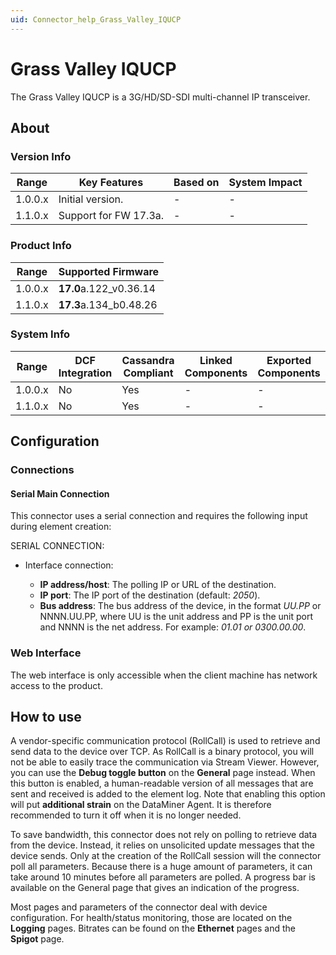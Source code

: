 ```yaml
---
uid: Connector_help_Grass_Valley_IQUCP
---
```


# Grass Valley IQUCP

The Grass Valley IQUCP is a 3G/HD/SD-SDI multi-channel IP transceiver.

## About

### Version Info

| Range   | Key Features          | Based on | System Impact |
|---------|-----------------------|----------|---------------|
| 1.0.0.x | Initial version.      | -        | -             |
| 1.1.0.x | Support for FW 17.3a. | -        | -             |

### Product Info

| Range   | Supported Firmware     |
|---------|------------------------|
| 1.0.0.x | **17.0**a.122_v0.36.14 |
| 1.1.0.x | **17.3**a.134_b0.48.26 |

### System Info

| Range     | DCF Integration     | Cassandra Compliant     | Linked Components     | Exported Components     |
|-----------|---------------------|-------------------------|-----------------------|-------------------------|
| 1.0.0.x   | No                  | Yes                     | -                     | -                       |
| 1.1.0.x   | No                  | Yes                     | -                     | -                       |

## Configuration

### Connections

#### Serial Main Connection

This connector uses a serial connection and requires the following input during element creation:

SERIAL CONNECTION:

- Interface connection:

  - **IP address/host**: The polling IP or URL of the destination.
  - **IP port**: The IP port of the destination (default: *2050*).
  - **Bus address**: The bus address of the device, in the format *UU.PP* or NNNN.UU.PP, where UU is the unit address and PP is the unit port and NNNN is the net address. For example: *01.01 or 0300.00.00*.

### Web Interface

The web interface is only accessible when the client machine has network access to the product.

## How to use

A vendor-specific communication protocol (RollCall) is used to retrieve and send data to the device over TCP. As RollCall is a binary protocol, you will not be able to easily trace the communication via Stream Viewer. However, you can use the **Debug toggle button** on the **General** page instead. When this button is enabled, a human-readable version of all messages that are sent and received is added to the element log. Note that enabling this option will put **additional strain** on the DataMiner Agent. It is therefore recommended to turn it off when it is no longer needed.

To save bandwidth, this connector does not rely on polling to retrieve data from the device. Instead, it relies on unsolicited update messages that the device sends. Only at the creation of the RollCall session will the connector poll all parameters. Because there is a huge amount of parameters, it can take around 10 minutes before all parameters are polled. A progress bar is available on the General page that gives an indication of the progress.

Most pages and parameters of the connector deal with device configuration. For health/status monitoring, those are located on the **Logging** pages. Bitrates can be found on the **Ethernet** pages and the **Spigot** page.
